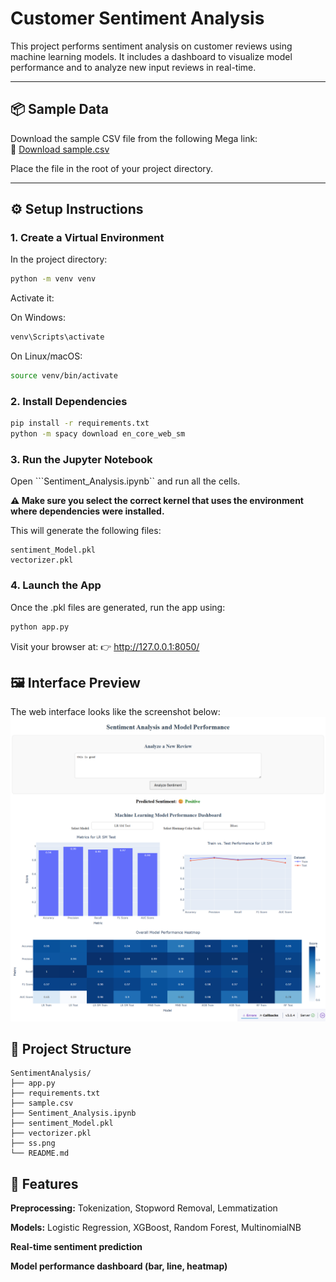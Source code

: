 # Customer Sentiment Analysis

This project performs sentiment analysis on customer reviews using machine learning models. It includes a dashboard to visualize model performance and to analyze new input reviews in real-time.

---

## 📦 Sample Data

Download the sample CSV file from the following Mega link:  
🔗 [Download sample.csv](https://mega.nz/file/qBFnDRwA#tlx0EvqAfefzGkrYSSuoxNpKCfdJ09k9-sb3927-DqE)

Place the file in the root of your project directory.

---

## ⚙️ Setup Instructions

### 1. Create a Virtual Environment

In the project directory:

```bash
python -m venv venv
```
Activate it:

On Windows:

```bash
venv\Scripts\activate
```
On Linux/macOS:

```bash
source venv/bin/activate
```
### 2. Install Dependencies
```bash
pip install -r requirements.txt
python -m spacy download en_core_web_sm
```
### 3. Run the Jupyter Notebook
Open ```Sentiment_Analysis.ipynb`` and run all the cells.

**⚠️ Make sure you select the correct kernel that uses the environment where dependencies were installed.**

This will generate the following files:
```
sentiment_Model.pkl
vectorizer.pkl
```
### 4. Launch the App
Once the .pkl files are generated, run the app using:

```bash
python app.py
```
Visit your browser at:
👉 http://127.0.0.1:8050/

## 🖼️ Interface Preview
The web interface looks like the screenshot below:
![ss](https://github.com/Omkumar2003/CustomerSentimentAnalysis/blob/main/ss.png)

## 📁 Project Structure
```
SentimentAnalysis/
├── app.py
├── requirements.txt
├── sample.csv
├── Sentiment_Analysis.ipynb
├── sentiment_Model.pkl
├── vectorizer.pkl
├── ss.png
└── README.md
```
## 🧠 Features
**Preprocessing:** Tokenization, Stopword Removal, Lemmatization

**Models:** Logistic Regression, XGBoost, Random Forest, MultinomialNB

**Real-time sentiment prediction**

**Model performance dashboard (bar, line, heatmap)**
